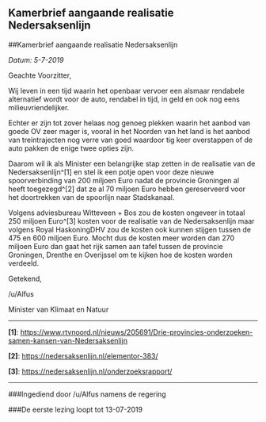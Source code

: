 ## Kamerbrief aangaande realisatie Nedersaksenlijn 
 
##Kamerbrief aangaande realisatie Nedersaksenlijn

*Datum: 5-7-2019*

Geachte Voorzitter,

Wij leven in een tijd waarin het openbaar vervoer een alsmaar rendabele alternatief wordt voor de auto, rendabel in tijd, in geld en ook nog eens milieuvriendelijker.

Echter er zijn tot zover helaas nog genoeg plekken waarin het aanbod van goede OV zeer mager is, vooral in het Noorden van het land is het aanbod van treintrajecten nog verre van goed waardoor tig keer overstappen of de auto pakken de enige twee opties zijn.

Daarom wil ik als Minister een belangrijke stap zetten in de realisatie van de Nedersaksenlijn^[1] en stel ik een potje open voor deze nieuwe spoorverbinding van 200 miljoen Euro nadat de provincie Groningen al heeft toegezegd^[2] dat ze al 70 miljoen Euro hebben gereserveerd voor het doortrekken van de spoorlijn naar Stadskanaal.

Volgens adviesbureau Witteveen + Bos zou de kosten ongeveer in totaal 250 miljoen Euro^[3] kosten voor de realisatie van de Nedersaksenlijn maar volgens Royal HaskoningDHV zou de kosten ook kunnen stijgen tussen de 475 en 600 miljoen Euro. Mocht dus de kosten meer worden dan 270 miljoen Euro dan gaat het rijk samen aan tafel tussen de provincie Groningen, Drenthe en Overijssel om te kijken hoe de kosten worden verdeeld.

Getekend,

/u/Alfus

Minister van Klimaat en Natuur

---

**[1]**: https://www.rtvnoord.nl/nieuws/205691/Drie-provincies-onderzoeken-samen-kansen-van-Nedersaksenlijn

**[2]**: https://nedersaksenlijn.nl/elementor-383/

**[3]**: https://nedersaksenlijn.nl/onderzoeksrapport/

---

###Ingediend door /u/Alfus namens de regering

###De eerste lezing loopt tot 13-07-2019